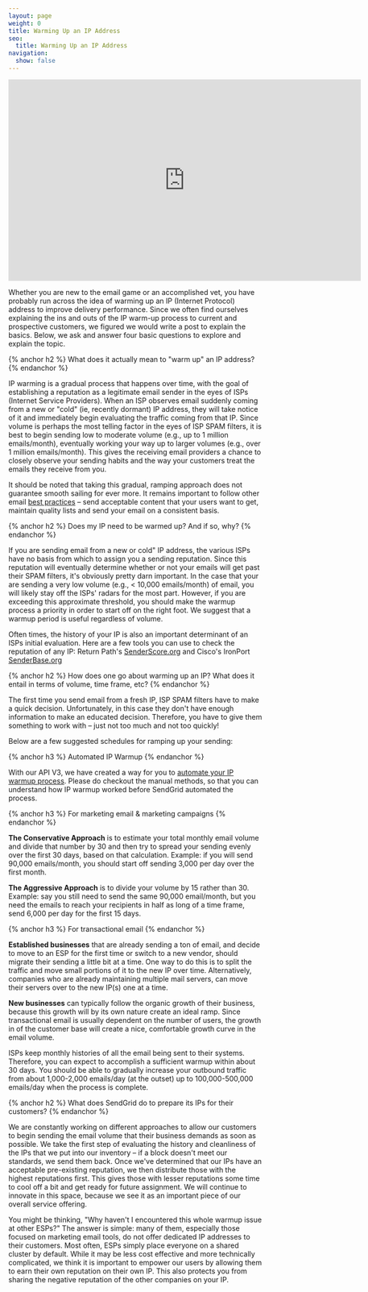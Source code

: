 ```yaml
---
layout: page
weight: 0
title: Warming Up an IP Address
seo:
  title: Warming Up an IP Address
navigation:
  show: false
---
```


<iframe src="https://player.vimeo.com/video/80755248" width="700" height="400" frameborder="0" webkitallowfullscreen mozallowfullscreen allowfullscreen></iframe>

Whether you are new to the email game or an accomplished vet, you have probably run across the idea of warming up an IP (Internet Protocol) address to improve delivery performance. Since we often find ourselves explaining the ins and outs of the IP warm-up process to current and prospective customers, we figured we would write a post to explain the basics. Below, we ask and answer four basic questions to explore and explain the topic.

{% anchor h2 %}
What does it actually mean to "warm up" an IP address? 
{% endanchor %}

IP warming is a gradual process that happens over time, with the goal of establishing a reputation as a legitimate email sender in the eyes of ISPs (Internet Service Providers). When an ISP observes email suddenly coming from a new or "cold" (ie, recently dormant) IP address, they will take notice of it and immediately begin evaluating the traffic coming from that IP. Since volume is perhaps the most telling factor in the eyes of ISP SPAM filters, it is best to begin sending low to moderate volume (e.g., up to 1 million emails/month), eventually working your way up to larger volumes (e.g., over 1 million emails/month). This gives the receiving email providers a chance to closely observe your sending habits and the way your customers treat the emails they receive from you.

It should be noted that taking this gradual, ramping approach does not guarantee smooth sailing for ever more. It remains important to follow other email [best practices](https://sendgrid.com/blog/10-tips-to-keep-email-out-of-the-spam-folder) – send acceptable content that your users want to get, maintain quality lists and send your email on a consistent basis.

{% anchor h2 %}
Does my IP need to be warmed up? And if so, why? 
{% endanchor %}

If you are sending email from a new or cold" IP address, the various ISPs have no basis from which to assign you a sending reputation. Since this reputation will eventually determine whether or not your emails will get past their SPAM filters, it's obviously pretty darn important. In the case that your are sending a very low volume (e.g., \< 10,000 emails/month) of email, you will likely stay off the ISPs' radars for the most part. However, if you are exceeding this approximate threshold, you should make the warmup process a priority in order to start off on the right foot. We suggest that a warmup period is useful regardless of volume.

Often times, the history of your IP is also an important determinant of an ISPs initial evaluation. Here are a few tools you can use to check the reputation of any IP: Return Path's [SenderScore.org](https://senderscore.org) and Cisco's IronPort [SenderBase.org](http://www.senderbase.org)

{% anchor h2 %}
How does one go about warming up an IP? What does it entail in terms of volume, time frame, etc? 
{% endanchor %}

The first time you send email from a fresh IP, ISP SPAM filters have to make a quick decision. Unfortunately, in this case they don't have enough information to make an educated decision. Therefore, you have to give them something to work with – just not too much and not too quickly!

Below are a few suggested schedules for ramping up your sending:

{% anchor h3 %}
Automated IP Warmup
{% endanchor %}

With our API V3, we have created a way for you to [automate your IP warmup process]({{root_url}}/API_Reference/Web_API_v3/IP_Management/ip_warmup.html). Please do checkout the manual methods, so that you can understand how IP warmup worked before SendGrid automated the process.

{% anchor h3 %}
For marketing email & marketing campaigns 
{% endanchor %}

**The Conservative Approach** is to estimate your total monthly email volume and divide that number by 30 and then try to spread your sending evenly over the first 30 days, based on that calculation. Example: if you will send 90,000 emails/month, you should start off sending 3,000 per day over the first month.

**The Aggressive Approach** is to divide your volume by 15 rather than 30. Example: say you still need to send the same 90,000 email/month, but you need the emails to reach your recipients in half as long of a time frame, send 6,000 per day for the first 15 days.

{% anchor h3 %}
For transactional email 
{% endanchor %}

**Established businesses** that are already sending a ton of email, and decide to move to an ESP for the first time or switch to a new vendor, should migrate their sending a little bit at a time. One way to do this is to split the traffic and move small portions of it to the new IP over time. Alternatively, companies who are already maintaining multiple mail servers, can move their servers over to the new IP(s) one at a time.

**New businesses** can typically follow the organic growth of their business, because this growth will by its own nature create an ideal ramp. Since transactional email is usually dependent on the number of users, the growth in of the customer base will create a nice, comfortable growth curve in the email volume.

ISPs keep monthly histories of all the email being sent to their systems. Therefore, you can expect to accomplish a sufficient warmup within about 30 days. You should be able to gradually increase your outbound traffic from about 1,000-2,000 emails/day (at the outset) up to 100,000-500,000 emails/day when the process is complete.

{% anchor h2 %}
What does SendGrid do to prepare its IPs for their customers?
{% endanchor %}

We are constantly working on different approaches to allow our customers to begin sending the email volume that their business demands as soon as possible. We take the first step of evaluating the history and cleanliness of the IPs that we put into our inventory – if a block doesn't meet our standards, we send them back. Once we've determined that our IPs have an acceptable pre-existing reputation, we then distribute those with the highest reputations first. This gives those with lesser reputations some time to cool off a bit and get ready for future assignment. We will continue to innovate in this space, because we see it as an important piece of our overall service offering.

You might be thinking, "Why haven't I encountered this whole warmup issue at other ESPs?" The answer is simple: many of them, especially those focused on marketing email tools, do not offer dedicated IP addresses to their customers. Most often, ESPs simply place everyone on a shared cluster by default. While it may be less cost effective and more technically complicated, we think it is important to empower our users by allowing them to earn their own reputation on their own IP. This also protects you from sharing the negative reputation of the other companies on your IP.

